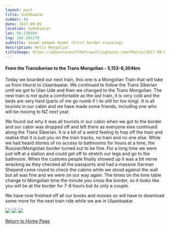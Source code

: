 ```yaml
---
layout: post
title: Sukhbaatar
number: 48
date: 2017-09-09
location: Sukhbaatar
lat: 50.230389
lng: 106.206278
subtitle: Эхний хилийн боомт (First border crossing)
description: Hello Mongolia!
titleImage: https://adventuresofthetravellingtwins.com/Photos/2017-09-09-Sukhbaatar/cover-min.jpg
---
```


<h4>From the Transiberian to the Trans Mongolian - 5,153-6,304km</h4>

Today we boarded our next train, this one is a Mongolian Train that will take us from Irkurst to Ulaanbaatar. We continued to follow the Trans Siberian until we got to Ulan Ude and then we changed to the Trans Mongolian. 
The new train is not quite a comfortable as the last train, it is very cold and the beds are very hard (parts of me go numb if I lie still for too long). It is all tourists in our cabin and we have made some friends, including one who will be moving to NZ next year.

We found out why it was all tourists in our cabin when we got to the border and our cabin was dropped off and left there as everyone else continued along the Trans Siberian. It is a bit of a weird feeling to hop off the train and realise that it is just you on the train tracks, no train and no one else. 
While we had heard stories of no access to bathrooms for hours at a time, the Russian/Mongolian border turned out to be fine. For a long time we were just left at a station and could get off to stretch our legs and go to the bathroom. When the customs people finally showed up it was a bit nerve wracking as they checked all the passports and had a massive German Sheperd come round to check the cabins while we stood against the wall but all was fine and we were on our way again. The times on the time table change to Mongolian time the minute you cross the border, so it looks like you will be at the border for 7-8 hours but its only a couple. 

We have now finished off all our books and movies so will have to download some more for the next train ride while we are in Ulaanbaatar. 

<img src="https://adventuresofthetravellingtwins.com/Photos/2017-09-09-Sukhbaatar/day11-min.jpg" class="image1">
<img src="https://adventuresofthetravellingtwins.com/Photos/2017-09-09-Sukhbaatar/day12-min.jpg" class="image1">
<img src="https://adventuresofthetravellingtwins.com/Photos/2017-09-09-Sukhbaatar/day13-min.jpg" class="image1">

<a href="https://adventuresofthetravellingtwins.com/">Return to Home Page</a>
